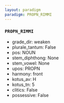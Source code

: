 ```yaml
---
layout: paradigm
paradigm: PROPN_RIMMI
---
```

### ` PROPN_RIMMI `


* grade_dir: weaken
* plurale_tantum: False
* pos: NOUN
* stem_diphthong: None
* stem_vowel: None
* upos: PROPN
* harmony: front
* kotus_av: H
* kotus_tn: 5
* clitics: False
* possessive: False
